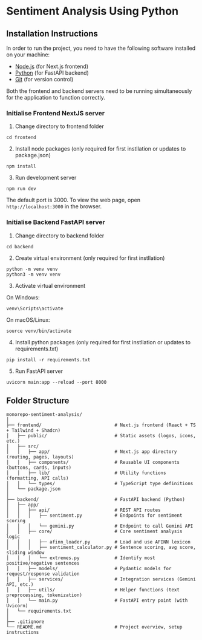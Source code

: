 # Sentiment Analysis Using Python

## Installation Instructions

In order to run the project, you need to have the following software installed on your machine:

- [Node.js](https://nodejs.org/en/download/) (for Next.js frontend)
- [Python](https://www.python.org/downloads/) (for FastAPI backend)
- [Git](https://git-scm.com/downloads) (for version control)

Both the frontend and backend servers need to be running simultaneously for the application to function correctly.

### Initialise Frontend NextJS server

1. Change directory to frontend folder

```
cd frontend
```

2. Install node packages (only required for first instllation or updates to package.json)

```
npm install
```

3. Run development server

```
npm run dev
```

The default port is 3000.
To view the web page, open `http://localhost:3000` in the browser.

### Initialise Backend FastAPI server

1. Change directory to backend folder

```
cd backend
```

2. Create virtual environment (only required for first instllation)

```
python -m venv venv
python3 -m venv venv
```

3. Activate virtual environment

On Windows:

```
venv\Scripts\activate
```

On macOS/Linux:

```
source venv/bin/activate
```

4. Install python packages (only required for first instllation or updates to requirements.txt)

```
pip install -r requirements.txt
```

5. Run FastAPI server

```
uvicorn main:app --reload --port 8000
```

## Folder Structure

```
monorepo-sentiment-analysis/
│
├── frontend/                           # Next.js frontend (React + TS + Tailwind + Shadcn)
│   ├── public/                         # Static assets (logos, icons, etc.)
│   ├── src/
│   │   ├── app/                        # Next.js app directory (routing, pages, layouts)
│   │   ├── components/                 # Reusable UI components (buttons, cards, inputs)
│   │   ├── lib/                        # Utility functions (formatting, API calls)
│   │   └── types/                      # TypeScript type definitions
│   └── package.json
│
├── backend/                            # FastAPI backend (Python)
│   ├── app/
│   │   ├── api/                        # REST API routes
│   │   │   ├── sentiment.py            # Endpoints for sentiment scoring
│   │   │   └── gemini.py               # Endpoint to call Gemini API
│   │   ├── core/                       # Core sentiment analysis logic
│   │   │   ├── afinn_loader.py         # Load and use AFINN lexicon
│   │   │   ├── sentiment_calculator.py # Sentence scoring, avg score, sliding window
│   │   │   └── extremes.py             # Identify most positive/negative sentences
│   │   ├── models/                     # Pydantic models for request/response validation
│   │   ├── services/                   # Integration services (Gemini API, etc.)
│   │   ├── utils/                      # Helper functions (text preprocessing, tokenization)
│   │   └── main.py                     # FastAPI entry point (with Uvicorn)
│   └── requirements.txt
│
├── .gitignore
└── README.md                           # Project overview, setup instructions
```
